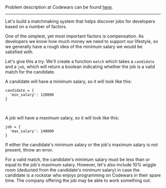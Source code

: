 Problem description at Codewars can be found
[here](https://www.codewars.com/kata/56c22c5ae8b139416c00175d/train/python).

-------------

Let's build a matchmaking system that helps discover jobs for developers based on a number of
factors.
<br>

One of the simplest, yet most important factors is compensation. As developers we know how much
money we need to support our lifestyle, so we generally have a rough idea of the minimum salary we
would be satisfied with.
<br>

Let's give this a try. We'll create a function `match` which takes a `candidate` and a `job`, which
will return a boolean indicating whether the job is a valid match for the candidate.
<br>

A candidate will have a minimum salary, so it will look like this:
```
candidate = {
  'min_salary': 120000
}
```
<br>

A job will have a maximum salary, so it will look like this:
```
job = {
  'max_salary': 140000
}
```

If either the candidate's minimum salary or the job's maximum salary is not present, throw an error.
<br>

For a valid match, the candidate's minimum salary must be less than or equal to the job's maximum
salary. However, let's also include 10% wiggle room (deducted from the candidate's minimum salary)
in case the candidate is a rockstar who enjoys programming on Codewars in their spare time. The
company offering the job may be able to work something out.
